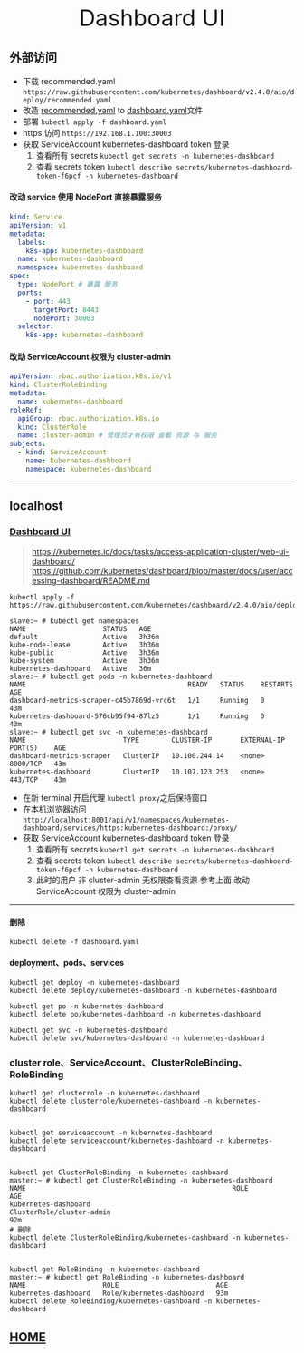 <div style="text-align: center;font-size: 40px;">Dashboard UI</div>

## 外部访问

- 下载 recommended.yaml `https://raw.githubusercontent.com/kubernetes/dashboard/v2.4.0/aio/deploy/recommended.yaml`
- 改造 [recommended.yaml](recommended.yaml) to  [dashboard.yaml](dashboard.yaml)文件
- 部署 `kubectl apply -f dashboard.yaml`
- https 访问 `https://192.168.1.100:30003`
- 获取 ServiceAccount kubernetes-dashboard token 登录
    1. 查看所有 secrets `kubectl get secrets -n kubernetes-dashboard`
    2. 查看 secrets token `kubectl describe secrets/kubernetes-dashboard-token-f6pcf -n kubernetes-dashboard`

#### 改动 service 使用 NodePort 直接暴露服务

```yaml
kind: Service
apiVersion: v1
metadata:
  labels:
    k8s-app: kubernetes-dashboard
  name: kubernetes-dashboard
  namespace: kubernetes-dashboard
spec:
  type: NodePort # 暴露 服务
  ports:
    - port: 443
      targetPort: 8443
      nodePort: 30003
  selector:
    k8s-app: kubernetes-dashboard
```

#### 改动 ServiceAccount 权限为 cluster-admin

```yaml
apiVersion: rbac.authorization.k8s.io/v1
kind: ClusterRoleBinding
metadata:
  name: kubernetes-dashboard
roleRef:
  apiGroup: rbac.authorization.k8s.io
  kind: ClusterRole
  name: cluster-admin # 管理员才有权限 查看 资源 与 服务
subjects:
  - kind: ServiceAccount
    name: kubernetes-dashboard
    namespace: kubernetes-dashboard
```

---

## localhost

### [Dashboard UI](https://kubernetes.io/docs/tasks/access-application-cluster/web-ui-dashboard/)

> https://kubernetes.io/docs/tasks/access-application-cluster/web-ui-dashboard/ \
> https://github.com/kubernetes/dashboard/blob/master/docs/user/accessing-dashboard/README.md

```shell
kubectl apply -f https://raw.githubusercontent.com/kubernetes/dashboard/v2.4.0/aio/deploy/recommended.yaml

slave:~ # kubectl get namespaces
NAME                   STATUS   AGE
default                Active   3h36m
kube-node-lease        Active   3h36m
kube-public            Active   3h36m
kube-system            Active   3h36m
kubernetes-dashboard   Active   36m
slave:~ # kubectl get pods -n kubernetes-dashboard
NAME                                        READY   STATUS    RESTARTS   AGE
dashboard-metrics-scraper-c45b7869d-vrc6t   1/1     Running   0          43m
kubernetes-dashboard-576cb95f94-87lz5       1/1     Running   0          43m
slave:~ # kubectl get svc -n kubernetes-dashboard
NAME                        TYPE        CLUSTER-IP       EXTERNAL-IP   PORT(S)    AGE
dashboard-metrics-scraper   ClusterIP   10.100.244.14    <none>        8000/TCP   43m
kubernetes-dashboard        ClusterIP   10.107.123.253   <none>        443/TCP    43m
```

- 在新 terminal 开启代理 `kubectl proxy`之后保持窗口
- 在本机浏览器访问 `http://localhost:8001/api/v1/namespaces/kubernetes-dashboard/services/https:kubernetes-dashboard:/proxy/`
- 获取 ServiceAccount kubernetes-dashboard token 登录
    1. 查看所有 secrets `kubectl get secrets -n kubernetes-dashboard`
    2. 查看 secrets token `kubectl describe secrets/kubernetes-dashboard-token-f6pcf -n kubernetes-dashboard`
    3. 此时的用户 非 cluster-admin 无权限查看资源 参考上面 改动 ServiceAccount 权限为 cluster-admin

---

#### 删除

```shell
kubectl delete -f dashboard.yaml
```

#### deployment、pods、services

```shell
kubectl get deploy -n kubernetes-dashboard
kubectl delete deploy/kubernetes-dashboard -n kubernetes-dashboard

kubectl get po -n kubernetes-dashboard
kubectl delete po/kubernetes-dashboard -n kubernetes-dashboard

kubectl get svc -n kubernetes-dashboard
kubectl delete svc/kubernetes-dashboard -n kubernetes-dashboard
```

### cluster role、ServiceAccount、ClusterRoleBinding、RoleBinding

```shell
kubectl get clusterrole -n kubernetes-dashboard
kubectl delete clusterrole/kubernetes-dashboard -n kubernetes-dashboard


kubectl get serviceaccount -n kubernetes-dashboard
kubectl delete serviceaccount/kubernetes-dashboard -n kubernetes-dashboard


kubectl get ClusterRoleBinding -n kubernetes-dashboard
master:~ # kubectl get ClusterRoleBinding -n kubernetes-dashboard
NAME                                                   ROLE                                                                               AGE
kubernetes-dashboard                                   ClusterRole/cluster-admin                                                          92m
# 删除
kubectl delete ClusterRoleBinding/kubernetes-dashboard -n kubernetes-dashboard


kubectl get RoleBinding -n kubernetes-dashboard
master:~ # kubectl get RoleBinding -n kubernetes-dashboard
NAME                   ROLE                        AGE
kubernetes-dashboard   Role/kubernetes-dashboard   93m
kubectl delete RoleBinding/kubernetes-dashboard -n kubernetes-dashboard
```

## [HOME](../../../index.md)
